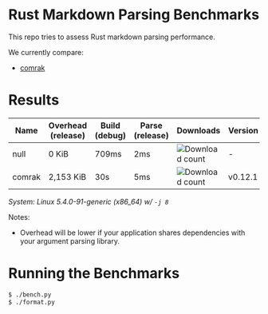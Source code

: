 # Rust Markdown Parsing Benchmarks

This repo tries to assess Rust markdown parsing performance.

We currently compare:
- [comrak](https://crates.io/crates/comrak)

# Results

Name | Overhead (release) | Build (debug) | Parse (release) | Downloads | Version
-----|--------------------|---------------|-----------------|-----------|--------
null | 0 KiB | 709ms | 2ms | ![Download count](https://img.shields.io/crates/dr/None) | -
comrak | 2,153 KiB | 30s | 5ms | ![Download count](https://img.shields.io/crates/dr/comrak) | v0.12.1

*System: Linux 5.4.0-91-generic (x86_64) w/ `-j 8`*

Notes:
- Overhead will be lower if your application shares dependencies with your argument parsing library.

# Running the Benchmarks

```bash
$ ./bench.py
$ ./format.py
```
